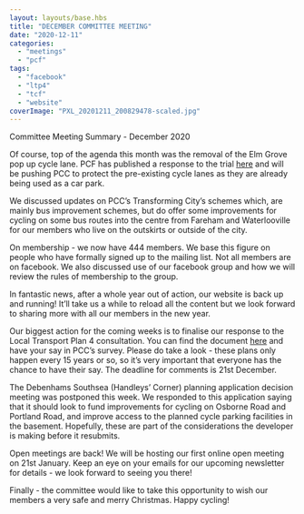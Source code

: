 ```yaml
---
layout: layouts/base.hbs
title: "DECEMBER COMMITTEE MEETING"
date: "2020-12-11"
categories: 
  - "meetings"
  - "pcf"
tags: 
  - "facebook"
  - "ltp4"
  - "tcf"
  - "website"
coverImage: "PXL_20201211_200829478-scaled.jpg"
---
```


Committee Meeting Summary - December 2020

Of course, top of the agenda this month was the removal of the Elm Grove pop up cycle lane. PCF has published a response to the trial [here](/statement-on-elm-grove-cycle-lane-trial/) and will be pushing PCC to protect the pre-existing cycle lanes as they are already being used as a car park. 

We discussed updates on PCC’s Transforming City’s schemes which, are mainly bus improvement schemes, but do offer some improvements for cycling on some bus routes into the centre from Fareham and Waterlooville for our members who live on the outskirts or outside of the city. 

On membership - we now have 444 members. We base this figure on people who have formally signed up to the mailing list. Not all members are on facebook. We also discussed use of our facebook group and how we will review the rules of membership to the group. 

In fantastic news, after a whole year out of action, our website is back up and running! It’ll take us a while to reload all the content but we look forward to sharing more with all our members in the new year. 

Our biggest action for the coming weeks is to finalise our response to the Local Transport Plan 4 consultation. You can find the document [here](https://l.facebook.com/l.php?u=https%3A%2F%2Ftravel.portsmouth.gov.uk%2Fschemes%2Ftransport-strategy-2020%2F%3Ffbclid%3DIwAR3FWu-uT3Ru_GrdrZIGIUXjRQXRLFOgmuQEHm7F1fFyn3lR6Xnl_5hKrpg&h=AT3GsPsHad_HWoNxkt5K8SoZ7n6WaB8fi_GU8bPYzmsQvg3QIM4PV5ZVM7izR6WcVyIIoVbBA3fEGr13t1KjzFuyS3vrCBd_LvVwlMp4JQw0GRkUmQwyj_8Q5J8FXosvbg&__tn__=-UK*F&c[0]=AT235MLDL9phbveI-aQAs0FOa_sevNnPOPNJrWCaaOVLWanA7HcwYBpbv6U1rbwCrPH5EwSVKd4x0s8DCzfGQIsZlQKq_Iu2xmmcvkYUXFCzxUno_zglnZXZ3Jb27eDvMbNvouzl3GflV3Nhstu8eI8lbEL5EbJRWFAhJVvjDE38B9YBMc2kW8iTuM1wwX_B2JKQ5ufio5ZxKWBiHWzO2SyH4LvgRi5FQz2MyaHInBk) and have your say in PCC’s survey. Please do take a look - these plans only happen every 15 years or so, so it’s very important that everyone has the chance to have their say. The deadline for comments is 21st December. 

The Debenhams Southsea (Handleys’ Corner) planning application decision meeting was postponed this week. We responded to this application saying that it should look to fund improvements for cycling on Osborne Road and Portland Road, and improve access to the planned cycle parking facilities in the basement. Hopefully, these are part of the considerations the developer is making before it resubmits. 

Open meetings are back! We will be hosting our first online open meeting on 21st January. Keep an eye on your emails for our upcoming newsletter for details - we look forward to seeing you there! 

Finally - the committee would like to take this opportunity to wish our members a very safe and merry Christmas. Happy cycling!
